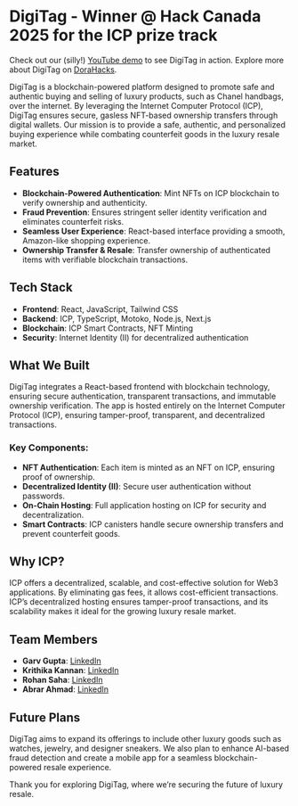 # DigiTag - Winner @ Hack Canada 2025 for the ICP prize track

Check out our (silly!) [YouTube demo](https://youtu.be/ybWR_AV5Oxg) to see DigiTag in action.
Explore more about DigiTag on [DoraHacks](https://dorahacks.io/buidl/23016).

DigiTag is a blockchain-powered platform designed to promote safe and authentic buying and selling of luxury products, such as Chanel handbags, over the internet. By leveraging the Internet Computer Protocol (ICP), DigiTag ensures secure, gasless NFT-based ownership transfers through digital wallets. Our mission is to provide a safe, authentic, and personalized buying experience while combating counterfeit goods in the luxury resale market.

## Features
- **Blockchain-Powered Authentication**: Mint NFTs on ICP blockchain to verify ownership and authenticity.
- **Fraud Prevention**: Ensures stringent seller identity verification and eliminates counterfeit risks.
- **Seamless User Experience**: React-based interface providing a smooth, Amazon-like shopping experience.
- **Ownership Transfer & Resale**: Transfer ownership of authenticated items with verifiable blockchain transactions.

## Tech Stack
- **Frontend**: React, JavaScript, Tailwind CSS
- **Backend**: ICP, TypeScript, Motoko, Node.js, Next.js
- **Blockchain**: ICP Smart Contracts, NFT Minting
- **Security**: Internet Identity (II) for decentralized authentication

## What We Built
DigiTag integrates a React-based frontend with blockchain technology, ensuring secure authentication, transparent transactions, and immutable ownership verification. The app is hosted entirely on the Internet Computer Protocol (ICP), ensuring tamper-proof, transparent, and decentralized transactions.

### Key Components:
- **NFT Authentication**: Each item is minted as an NFT on ICP, ensuring proof of ownership.
- **Decentralized Identity (II)**: Secure user authentication without passwords.
- **On-Chain Hosting**: Full application hosting on ICP for security and decentralization.
- **Smart Contracts**: ICP canisters handle secure ownership transfers and prevent counterfeit goods.

## Why ICP?
ICP offers a decentralized, scalable, and cost-effective solution for Web3 applications. By eliminating gas fees, it allows cost-efficient transactions. ICP’s decentralized hosting ensures tamper-proof transactions, and its scalability makes it ideal for the growing luxury resale market.

## Team Members
- **Garv Gupta**: [LinkedIn](https://www.linkedin.com/in/garv1908/)
- **Krithika Kannan**: [LinkedIn](https://linkedin.com/in/krithikakannan06)
- **Rohan Saha**: [LinkedIn](https://linkedin.com/in/rohansaha27)
- **Abrar Ahmad**: [LinkedIn](https://linkedin.com/in/abrar-ahmad-36b949271)


## Future Plans
DigiTag aims to expand its offerings to include other luxury goods such as watches, jewelry, and designer sneakers. We also plan to enhance AI-based fraud detection and create a mobile app for a seamless blockchain-powered resale experience.

Thank you for exploring DigiTag, where we’re securing the future of luxury resale.
